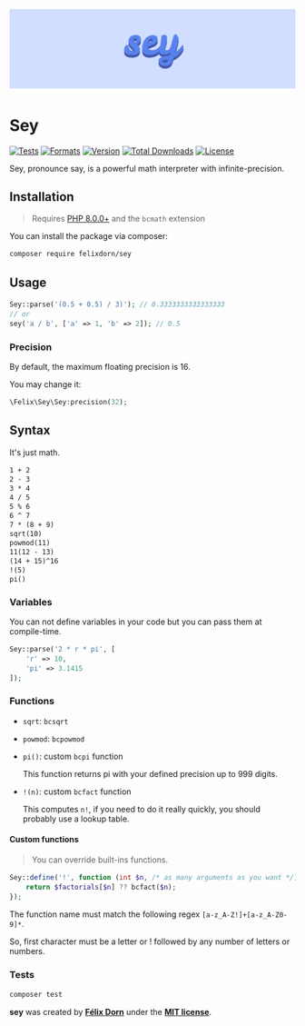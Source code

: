![The word Sey on a blue background](art/logo.svg)

# Sey

[![Tests](https://github.com/felixdorn/sey/actions/workflows/tests.yml/badge.svg?branch=main)](https://github.com/felixdorn/sey/actions/workflows/tests.yml)
[![Formats](https://github.com/felixdorn/sey/actions/workflows/formats.yml/badge.svg?branch=main)](https://github.com/felixdorn/sey/actions/workflows/formats.yml)
[![Version](https://poser.pugx.org/felixdorn/sey/version)](//packagist.org/packages/felixdorn/sey)
[![Total Downloads](https://poser.pugx.org/felixdorn/sey/downloads)](//packagist.org/packages/felixdorn/sey)
[![License](https://poser.pugx.org/felixdorn/sey/license)](//packagist.org/packages/felixdorn/sey)

Sey, pronounce say, is a powerful math interpreter with infinite-precision.

## Installation

> Requires [PHP 8.0.0+](https://php.net/releases) and the `bcmath` extension

You can install the package via composer:

```bash
composer require felixdorn/sey
```

## Usage

```php
Sey::parse('(0.5 + 0.5) / 3)'); // 0.3333333333333333
// or
sey('a / b', ['a' => 1, 'b' => 2]); // 0.5
```

### Precision

By default, the maximum floating precision is 16.

You may change it:

```php
\Felix\Sey\Sey:precision(32);
```

## Syntax

It's just math.

```
1 + 2
2 - 3
3 * 4
4 / 5
5 % 6
6 ^ 7
7 * (8 + 9)
sqrt(10)
powmod(11)
11(12 - 13)
(14 + 15)^16
!(5)
pi()
```

### Variables

You can not define variables in your code but you can pass them at compile-time.

```php
Sey::parse('2 * r * pi', [
    'r' => 10,
    'pi' => 3.1415
]);
```

### Functions

* `sqrt`: `bcsqrt`
* `powmod`: `bcpowmod`
* `pi()`: custom `bcpi` function

  This function returns pi with your defined precision up to 999 digits.

* `!(n)`: custom `bcfact` function

  This computes `n!`, if you need to do it really quickly, you should probably use a lookup table.

#### Custom functions

> You can override built-ins functions.

```php
Sey::define('!', function (int $n, /* as many arguments as you want */) {
    return $factorials[$n] ?? bcfact($n);
});
```

The function name must match the following regex `[a-z_A-Z!]+[a-z_A-Z0-9]*`.

So, first character must be a letter or ! followed by any number of letters or numbers.

### Tests

```bash
composer test
```

**sey** was created by **[Félix Dorn](https://twitter.com/afelixdorn)** under
the **[MIT license](https://opensource.org/licenses/MIT)**.
